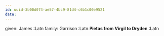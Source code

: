```yaml
---
id: uuid-3b00d074-ae57-4bc9-81d4-c6b1c00e9521
date: 
---
```


given: James :Latn
family: Garrison :Latn
**Pietas from Virgil to Dryden** :Latn